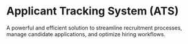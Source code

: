 # Applicant Tracking System (ATS)

A powerful and efficient solution to streamline recruitment processes, manage candidate applications, and optimize hiring workflows.